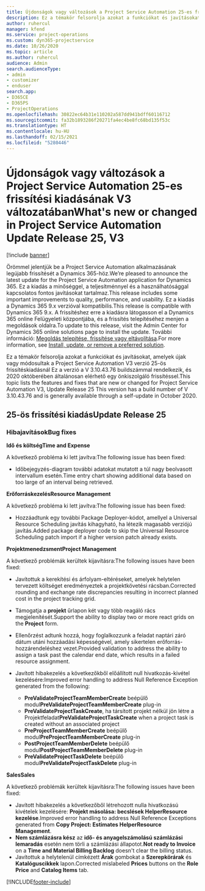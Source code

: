 ```yaml
---
title: Újdonságok vagy változások a Project Service Automation 25-es frissítési kiadásának V3 változatában
description: Ez a témakör felsorolja azokat a funkciókat és javításokat, amelyek elérhetők a Project Service Automation V3. 25-os frissítési kiadásában.
author: ruhercul
manager: kfend
ms.service: project-operations
ms.custom: dyn365-projectservice
ms.date: 10/26/2020
ms.topic: article
ms.author: ruhercul
audience: Admin
search.audienceType:
- admin
- customizer
- enduser
search.app:
- D365CE
- D365PS
- ProjectOperations
ms.openlocfilehash: 30822ec64b31e110202a587dd941bdff60116712
ms.sourcegitcommit: fa32b1893286f20271fa4ec4be8fc68bd135f53c
ms.translationtype: HT
ms.contentlocale: hu-HU
ms.lasthandoff: 02/15/2021
ms.locfileid: "5280446"
---
```

# <a name="whats-new-or-changed-in-project-service-automation-update-release-25-v3"></a><span data-ttu-id="c8467-103">Újdonságok vagy változások a Project Service Automation 25-es frissítési kiadásának V3 változatában</span><span class="sxs-lookup"><span data-stu-id="c8467-103">What's new or changed in Project Service Automation Update Release 25, V3</span></span>

[!include [banner](../includes/psa-now-project-operations.md)]

<span data-ttu-id="c8467-104">Örömmel jelentjük be a Project Service Automation alkalmazásának legújabb frissítését a Dynamics 365-höz.</span><span class="sxs-lookup"><span data-stu-id="c8467-104">We’re pleased to announce the latest update for the Project Service Automation application for Dynamics 365.</span></span> <span data-ttu-id="c8467-105">Ez a kiadás a minőséggel, a teljesítménnyel és a használhatósággal kapcsolatos fontos javításokat tartalmaz.</span><span class="sxs-lookup"><span data-stu-id="c8467-105">This release includes some important improvements to quality, performance, and usability.</span></span> <span data-ttu-id="c8467-106">Ez a kiadás a Dynamics 365 9.x verzióval kompatibilis.</span><span class="sxs-lookup"><span data-stu-id="c8467-106">This release is compatible with Dynamics 365 9.x.</span></span> <span data-ttu-id="c8467-107">A frissítéshez erre a kiadásra látogasson el a Dynamics 365 online Felügyeleti központjába, és a frissítés telepítéséhez menjen a megoldások oldalra.</span><span class="sxs-lookup"><span data-stu-id="c8467-107">To update to this release, visit the Admin Center for Dynamics 365 online solutions page to install the update.</span></span> <span data-ttu-id="c8467-108">További információ: [Megoldás telepítése, frissítése vagy eltávolítása](https://docs.microsoft.com/power-platform/admin/install-remove-preferred-solution).</span><span class="sxs-lookup"><span data-stu-id="c8467-108">For more information, see [Install, update, or remove a preferred solution](https://docs.microsoft.com/power-platform/admin/install-remove-preferred-solution).</span></span>

<span data-ttu-id="c8467-109">Ez a témakör felsorolja azokat a funkciókat és javításokat, amelyek újak vagy módosultak a Project Service Automation V3 verzió 25-ös frissítéskiadásnál Ez a verzió a V 3.10.43.76 buildszámmal rendelkezik, és 2020 októberében általánosan elérhető egy önkiszolgáló frissítéssel.</span><span class="sxs-lookup"><span data-stu-id="c8467-109">This topic lists the features and fixes that are new or changed for Project Service Automation V3, Update Release 25 This version has a build number of V 3.10.43.76 and is generally available through a self-update in October 2020.</span></span>

## <a name="update-release-25"></a><span data-ttu-id="c8467-110">25-ös frissítési kiadás</span><span class="sxs-lookup"><span data-stu-id="c8467-110">Update Release 25</span></span>

### <a name="bug-fixes"></a><span data-ttu-id="c8467-111">Hibajavítások</span><span class="sxs-lookup"><span data-stu-id="c8467-111">Bug fixes</span></span>

<span data-ttu-id="c8467-112">**Idő és költség**</span><span class="sxs-lookup"><span data-stu-id="c8467-112">**Time and Expense**</span></span>

<span data-ttu-id="c8467-113">A következő probléma ki lett javítva:</span><span class="sxs-lookup"><span data-stu-id="c8467-113">The following issue has been fixed:</span></span>

- <span data-ttu-id="c8467-114">Időbejegyzés-diagram további adatokat mutatott a túl nagy beolvasott intervallum esetén.</span><span class="sxs-lookup"><span data-stu-id="c8467-114">Time entry chart showing additional data based on too large of an interval being retrieved.</span></span>

<span data-ttu-id="c8467-115">**Erőforráskezelés**</span><span class="sxs-lookup"><span data-stu-id="c8467-115">**Resource Management**</span></span>

<span data-ttu-id="c8467-116">A következő probléma ki lett javítva:</span><span class="sxs-lookup"><span data-stu-id="c8467-116">The following issue has been fixed:</span></span>

- <span data-ttu-id="c8467-117">Hozzáadtunk egy további Package Deployer-kódot, amellyel a Universal Resource Scheduling javítás kihagyható, ha létezik magasabb verziójú javítás.</span><span class="sxs-lookup"><span data-stu-id="c8467-117">Added package deployer code to skip the Universal Resource Scheduling patch import if a higher version patch already exists.</span></span>

<span data-ttu-id="c8467-118">**Projektmenedzsment**</span><span class="sxs-lookup"><span data-stu-id="c8467-118">**Project Management**</span></span>

<span data-ttu-id="c8467-119">A következő problémák kerültek kijavításra:</span><span class="sxs-lookup"><span data-stu-id="c8467-119">The following issues have been fixed:</span></span>

- <span data-ttu-id="c8467-120">Javítottuk a kerekítési és árfolyam-eltéréseket, amelyek helytelen tervezett költséget eredményeztek a projektkövetési rácsban.</span><span class="sxs-lookup"><span data-stu-id="c8467-120">Corrected rounding and exchange rate discrepancies resulting in incorrect planned cost in the project tracking grid.</span></span>
- <span data-ttu-id="c8467-121">Támogatja a **projekt** űrlapon két vagy több reagáló rács megjelenítését.</span><span class="sxs-lookup"><span data-stu-id="c8467-121">Support the ability to display two or more react grids on the **Project** form.</span></span>
- <span data-ttu-id="c8467-122">Ellenőrzést adtunk hozzá, hogy foglalkozzunk a feladat naptári záró dátum utáni hozzáadási képességével, amely sikertelen erőforrás-hozzárendeléshez vezet.</span><span class="sxs-lookup"><span data-stu-id="c8467-122">Provided validation to address the ability to assign a task past the calendar end date, which results in a failed resource assignment.</span></span>
- <span data-ttu-id="c8467-123">Javított hibakezelés a következőkből előállított null hivatkozás-kivétel kezelésére:</span><span class="sxs-lookup"><span data-stu-id="c8467-123">Improved error handling to address Null Reference Exception generated from the following:</span></span>

    - <span data-ttu-id="c8467-124">**PreValidateProjectTeamMemberCreate** beépülő modul</span><span class="sxs-lookup"><span data-stu-id="c8467-124">**PreValidateProjectTeamMemberCreate** plug-in</span></span>
    - <span data-ttu-id="c8467-125">**PreValidateProjectTaskCreate**, ha társított projekt nélkül jön létre a Projektfeladat</span><span class="sxs-lookup"><span data-stu-id="c8467-125">**PreValidateProjectTaskCreate** when a project task is created without an associated project</span></span>
    - <span data-ttu-id="c8467-126">**PreProjectTeamMemberCreate** beépülő modul</span><span class="sxs-lookup"><span data-stu-id="c8467-126">**PreProjectTeamMemberCreate** plug-in</span></span>
    - <span data-ttu-id="c8467-127">**PostProjectTeamMemberDelete** beépülő modul</span><span class="sxs-lookup"><span data-stu-id="c8467-127">**PostProjectTeamMemberDelete** plug-in</span></span>
    - <span data-ttu-id="c8467-128">**PreValidateProjectTaskDelete** beépülő modul</span><span class="sxs-lookup"><span data-stu-id="c8467-128">**PreValidateProjectTaskDelete** plug-in</span></span>

<span data-ttu-id="c8467-129">**Sales**</span><span class="sxs-lookup"><span data-stu-id="c8467-129">**Sales**</span></span>

<span data-ttu-id="c8467-130">A következő problémák kerültek kijavításra:</span><span class="sxs-lookup"><span data-stu-id="c8467-130">The following issues have been fixed:</span></span>

- <span data-ttu-id="c8467-131">Javított hibakezelés a következőből létrehozott nulla hivatkozású kivételek kezelésére: **Projekt másolása: becslések HelperResource kezelése**.</span><span class="sxs-lookup"><span data-stu-id="c8467-131">Improved error handling to address Null Reference Exceptions generated from **Copy Project: Estimates HelperResource Management**.</span></span>
- <span data-ttu-id="c8467-132">**Nem számlázásra kész** az **idő- és anyagelszámolású számlázási lemaradás** esetén nem törli a számlázási állapotot.</span><span class="sxs-lookup"><span data-stu-id="c8467-132">**Not ready to Invoice** on a **Time and Material Billing Backlog** doesn't clear the billing status.</span></span>
- <span data-ttu-id="c8467-133">Javítottuk a helytelenül címkézett **Árak** gombokat a **Szerepkörárak** és **Katalóguscikkek** lapon.</span><span class="sxs-lookup"><span data-stu-id="c8467-133">Corrected mislabeled **Prices** buttons on the **Role Price** and **Catalog Items** tab.</span></span>


[!INCLUDE[footer-include](../includes/footer-banner.md)]